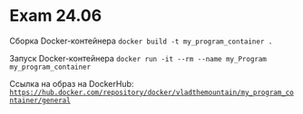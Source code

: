 # Exam 24.06

Сборка Docker-контейнера
`docker build -t my_program_container .`

Запуск Docker-контейнера
`docker run -it --rm --name my_Program my_program_container`

Ссылка на образ на DockerHub: [`https://hub.docker.com/repository/docker/vladthemountain/my_program_container/general`](https://hub.docker.com/repository/docker/vladthemountain/my_program_container/general)

